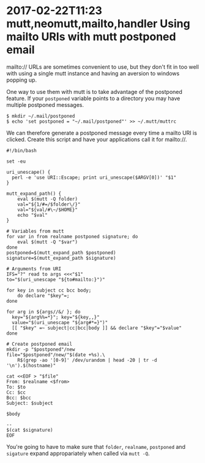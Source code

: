 2017-02-22T11:23 mutt,neomutt,mailto,handler
Using mailto URIs with mutt postponed email
========================================

mailto:// URLs are sometimes convenient to use, but they don't fit in too well
with using a single mutt instance and having an aversion to windows popping
up.

One way to use them with mutt is to take advantage of the postponed feature.
If your `postponed` variable points to a directory you may have multiple
postponed messages.

    $ mkdir ~/.mail/postponed
    $ echo 'set postponed = "~/.mail/postponed"' >> ~/.mutt/muttrc

We can therefore generate a postponed message every time a mailto URI is
clicked. Create this script and have your applications call it for mailto://.

    #!/bin/bash

    set -eu

    uri_unescape() {
      perl -e 'use URI::Escape; print uri_unescape($ARGV[0])' "$1"
    }

    mutt_expand_path() {
        eval $(mutt -Q folder)
        val="${1/#=/$folder\/}"
        val="${val/#\~/$HOME}"
        echo "$val"
    }

    # Variables from mutt
    for var in from realname postponed signature; do
        eval $(mutt -Q "$var")
    done
    postponed=$(mutt_expand_path $postponed)
    signature=$(mutt_expand_path $signature)

    # Arguments from URI
    IFS="?" read to args <<<"$1"
    to="$(uri_unescape "${to#mailto:}")"

    for key in subject cc bcc body;
        do declare "$key"=;
    done

    for arg in ${args//&/ }; do
      key="${arg%%=*}"; key="${key,,}"
      value="$(uri_unescape "${arg#*=}")"
      [[ "$key" =~ subject|cc|bcc|body ]] && declare "$key"="$value"
    done

    # Create postponed email
    mkdir -p "$postponed"/new
    file="$postponed"/new/"$(date +%s).\
        R$(grep -ao '[0-9]' /dev/urandom | head -20 | tr -d '\n').$(hostname)"

    cat <<EOF > "$file"
    From: $realname <$from>
    To: $to
    Cc: $cc
    Bcc: $bcc
    Subject: $subject

    $body

    --
    $(cat $signature)
    EOF


You're going to have to make sure that `folder`, `realname`, `postponed` and
`sigature` expand appropariately when called via `mutt -Q`.
